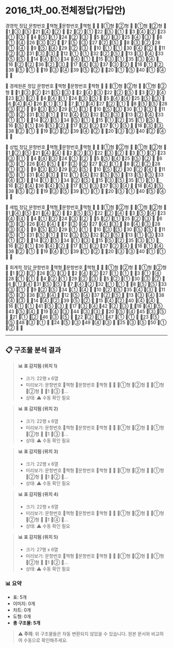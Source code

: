 # 2016_1차_00.전체정답(가답안)

경영학 정답
문항번호
책형
문항번호
책형


①형
②형

①형
②형

1
③
⑤
21
④
②

2
②
①
22
⑤
①

3
④
②
23
①
⑤

4
⑤
①
24
②
③

5
②
③
25
④
③

6
①
④
26
③
②

7
⑤
③
27
②
⑤

8
③
②
28
①
④

9
⑤
④
29
②
③

10
①
①
30
④
②

11
②
③
31
③
③

12
①
①
32
②
⑤

13
③
④
33
⑤
⑤

14
④
⑤
34
④
①

15
③
①
35
③
④

16
②
②
36
②
③

17
④
③
37
③
②

18
①
②
38
⑤
①

19
③
④
39
⑤
②

20
①
⑤
40
①
④




경제원론 정답
문항번호
책형
문항번호
책형


①형
②형

①형
②형

1
③
②
21
⑤
③

2
④
③
22
②
⑤

3
②
④
23
③
②

4
④
①
24
③
⑤

5
④
④
25
⑤
③

6
④
④
26
①
①

7
①
④
27
②
①

8
⑤
⑤
28
③
②

9
③
⑤
29
①
③

10
⑤
③
30
①
③

11
③
②
31
③
①

12
④
③
32
③
③

13
②
④
33
①
①

14
②
⑤
34
⑤
①

15
①
②
35
①
⑤

16
⑤
①
36
⑤
②

17
②
②
37
①
⑤

18
③
③
38
②
①

19
②
②
39
④
②

20
③
③
40
②
④


 


상법 정답
문항번호
책형
문항번호
책형


①형
②형

①형
②형

1
②
⑤
21
④
④

2
②
③
22
③
②

3
①
②
23
③
①

4
④
③
24
①
②

5
⑤
④
25
⑤
②

6
③
①
26
④
⑤

7
③
②
27
②
①

8
②
②
28
①
③

9
③
③
29
②
⑤

10
⑤
②
30
②
④

11
⑤
①
31
④
③

12
①
④
32
⑤
⑤

13
⑤
③
33
④
③

14
①
①
34
②
⑤

15
③
⑤
35
①
①

16
②
④
36
④
⑤

17
①
③
37
③
④

18
④
⑤
38
⑤
②

19
③
⑤
39
①
①

20
⑤
①
40
⑤
④




세법 정답
문항번호
책형
문항번호
책형


①형
②형

①형
②형

1
④
⑤
21
④
②

2
⑤
⑤
22
②
④

3
⑤
④
23
④
④

4
①
②
24
③
②

5
②
①
25
②
③

6
③
③
26
④
④

7
③
④
27
④
③

8
④
③
28
③
④

9
⑤
③
29
①
①

10
③
⑤
30
⑤
⑤

11
⑤
①
31
⑤
①

12
③
⑤
32
②
⑤

13
①
③
33
①
②

14
②
⑤
34
①
③

15
⑤
②
35
③
①

16
②
①
36
④
②

17
①
②
37
②
④

18
①
④
38
②
①

19
④
①
39
①
②

20
③
③
40
①
①




회계학 정답
문항번호
책형
문항번호
책형


①형
②형

①형
②형

1
②
②
26
③
③

2
④
②
27
①
①

3
①
④
28
①
①

4
②
①
29
②
③

5
②
①
30
③
②

6
①
④
31
⑤
⑤

7
④
②
32
①
①

8
⑤
⑤
33
③
①

9
②
⑤
34
①
④

10
②
⑤
35
④
③

11
⑤
③
36
③
④

12
⑤
④
37
②
⑤

13
③
④
38
④
③

14
④
②
39
⑤
②

15
④
②
40
④
④

16
①
①
41
⑤
③

17
③
④
42
②
③

18
④
⑤
43
⑤
④

19
④
③
44
③
③

20
⑤
④
45
③
⑤

21
①
②
46
③
⑤

22
②
①
47
①
①

23
⑤
⑤
48
③
①

24
⑤
③
49
④
③

25
③
⑤
50
①
②



---

## 📋 구조물 분석 결과



> **📊 표 감지됨 (위치 1)**
> - 크기: 22행 x 6열
> - 미리보기: 문항번호 책형 문항번호 책형   ①형 ②형  ①형 ②형  1 ③ ...
> - 상태: ⚠️ 수동 확인 필요

<!-- [TABLE_1_22x6] -->



> **📊 표 감지됨 (위치 2)**
> - 크기: 22행 x 6열
> - 미리보기: 문항번호 책형 문항번호 책형   ①형 ②형  ①형 ②형  1 ③ ...
> - 상태: ⚠️ 수동 확인 필요

<!-- [TABLE_2_22x6] -->



> **📊 표 감지됨 (위치 3)**
> - 크기: 22행 x 6열
> - 미리보기: 문항번호 책형 문항번호 책형   ①형 ②형  ①형 ②형  1 ② ...
> - 상태: ⚠️ 수동 확인 필요

<!-- [TABLE_3_22x6] -->



> **📊 표 감지됨 (위치 4)**
> - 크기: 22행 x 6열
> - 미리보기: 문항번호 책형 문항번호 책형   ①형 ②형  ①형 ②형  1 ④ ...
> - 상태: ⚠️ 수동 확인 필요

<!-- [TABLE_4_22x6] -->



> **📊 표 감지됨 (위치 5)**
> - 크기: 27행 x 6열
> - 미리보기: 문항번호 책형 문항번호 책형   ①형 ②형  ①형 ②형  1 ② ...
> - 상태: ⚠️ 수동 확인 필요

<!-- [TABLE_5_27x6] -->



### 📊 요약

- 표: 5개
- 이미지: 0개
- 차트: 0개
- 도형: 0개
- **총 구조물: 5개**

> ⚠️ **주의**: 위 구조물들은 자동 변환되지 않았을 수 있습니다. 원본 문서와 비교하여 수동으로 확인해주세요.
